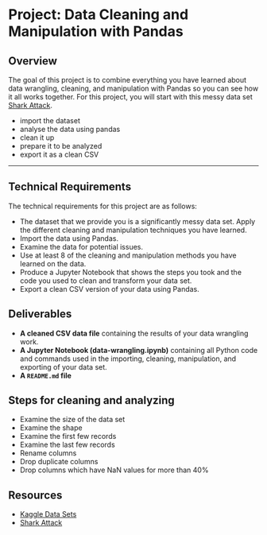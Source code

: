 # Project: Data Cleaning and Manipulation with Pandas

## Overview

The goal of this project is to combine everything you have learned about data wrangling, cleaning, and manipulation with Pandas so you can see how it all works together. For this project, you will start with this messy data set [Shark Attack](https://www.kaggle.com/teajay/global-shark-attacks/version/1). 

* import the dataset
* analyse the data using pandas
* clean it up
* prepare it to be analyzed
* export it as a clean CSV

---

## Technical Requirements

The technical requirements for this project are as follows:

* The dataset that we provide you is a significantly messy data set. Apply the different cleaning and manipulation techniques you have learned.
* Import the data using Pandas.
* Examine the data for potential issues.
* Use at least 8 of the cleaning and manipulation methods you have learned on the data.
* Produce a Jupyter Notebook that shows the steps you took and the code you used to clean and transform your data set.
* Export a clean CSV version of your data using Pandas.

## Deliverables

* **A cleaned CSV data file** containing the results of your data wrangling work.
* **A Jupyter Notebook (data-wrangling.ipynb)** containing all Python code and commands used in the importing, cleaning, manipulation, and exporting of your data set.
* **A ``README.md`` file**

## Steps for cleaning and analyzing

* Examine the size of the data set
* Examine the shape
* Examine the first few records
* Examine the last few records
* Rename columns
* Drop duplicate columns
* Drop columns which have NaN values for more than 40%

## Resources

* [Kaggle Data Sets](https://www.kaggle.com/datasets)
* [Shark Attack](https://www.kaggle.com/teajay/global-shark-attacks/version/1)
